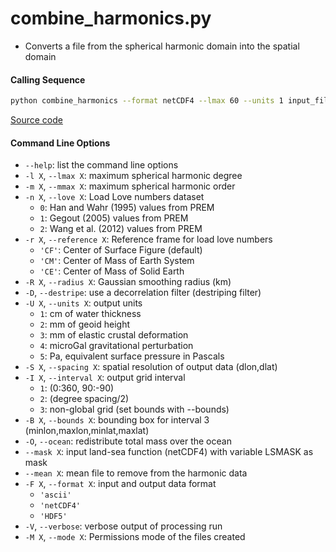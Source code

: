 combine_harmonics.py
====================

- Converts a file from the spherical harmonic domain into the spatial domain

#### Calling Sequence
```bash
python combine_harmonics --format netCDF4 --lmax 60 --units 1 input_file output_file
```
[Source code](https://github.com/tsutterley/read-GRACE-harmonics/blob/main/scripts/combine_harmonics.py)

#### Command Line Options
- `--help`: list the command line options
- `-l X`, `--lmax X`: maximum spherical harmonic degree
- `-m X`, `--mmax X`: maximum spherical harmonic order
- `-n X`, `--love X`: Load Love numbers dataset
     * `0`: Han and Wahr (1995) values from PREM
     * `1`: Gegout (2005) values from PREM
     * `2`: Wang et al. (2012) values from PREM
- `-r X`, `--reference X`: Reference frame for load love numbers
     * `'CF'`: Center of Surface Figure (default)
     * `'CM'`: Center of Mass of Earth System
     * `'CE'`: Center of Mass of Solid Earth
- `-R X`, `--radius X`: Gaussian smoothing radius (km)
- `-D`, `--destripe`: use a decorrelation filter (destriping filter)
- `-U X`, `--units X`: output units
     * `1`: cm of water thickness
     * `2`: mm of geoid height
     * `3`: mm of elastic crustal deformation
     * `4`: microGal gravitational perturbation
     * `5`: Pa, equivalent surface pressure in Pascals
- `-S X`, `--spacing X`: spatial resolution of output data (dlon,dlat)
- `-I X`, `--interval X`: output grid interval
     * `1`: (0:360, 90:-90)
     * `2`: (degree spacing/2)
     * `3`: non-global grid (set bounds with --bounds)
- `-B X`, `--bounds X`: bounding box for interval 3 (minlon,maxlon,minlat,maxlat)
- `-O`, `--ocean`: redistribute total mass over the ocean
- `--mask X`: input land-sea function (netCDF4) with variable LSMASK as mask
- `--mean X`: mean file to remove from the harmonic data
- `-F X`, `--format X`: input and output data format
     * `'ascii'`
     * `'netCDF4'`
     * `'HDF5'`
- `-V`, `--verbose`: verbose output of processing run
- `-M X`, `--mode X`: Permissions mode of the files created
